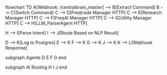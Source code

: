 flowchart TD
  A[Webhook: /centralbrain_master] --> B[Extract Command]
  B --> C{Switch Command}
  C --> D[Freqtrade Manager HTTP]
  C --> E[Research Manager HTTP]
  C --> F[FreqAI Manager HTTP]
  C --> G[Utility Manager HTTP]
  C --> H[LLM_ParserAgent HTTP]

  H --> I[Parse Intent]
  I --> J[Route Based on NLP Result]

  D --> K[Log to Postgres]
  E --> K
  F --> K
  G --> K
  J --> K
  K --> L[Webhook Response]

  subgraph Agents
    D
    E
    F
    G
  end

  subgraph AI Routing
    H
    I
    J
  end
